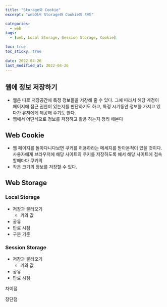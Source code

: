 ```yaml
---
title: "Storage와 Cookie"
excerpt: "web에서 Storage와 Cookie의 차이"

categories:
  - web
tags:
  - [web, Local Storage, Session Storage, Cookie]

toc: true
toc_sticky: true
 
date: 2022-04-26
last_modified_at: 2022-04-26
---
```


## 웹에 정보 저장하기 
- 웹은 따로 저장공간에 특정 정보들을 저장해 줄 수 있다. 그에 따라서 해당 계정이 페이지에 접근 권한이 있는지를 판단하기도 하고, 특정 시기동안 정보를 가지고 있다가 유저에게 제공해 주기도 한다.
- 웹에서 어떤식으로 정보를 저장하고 활용 하는지 정리 해본다


## Web Cookie
- 웹 페이지를 돌아다니다보면 쿠키를 허용하라는 메세지를 받아본적이 있을 것이다.
  사용자에게 브라우저에 해당 사이트의 쿠키를 저장하도록 해서 해당 사이트에 접속할때마다 쿠키의 
- 작은 크기의 정보를 저장할 수 있다.

## Web Storage
### Local Storage
- 저장과 불러오기
  - 키와 값
- 공유
- 만료 시점
- 구분 기준


### Session Storage
- 저장과 불러오기
  - 키와 값
- 공유
- 만료 시점



차이점

장단점